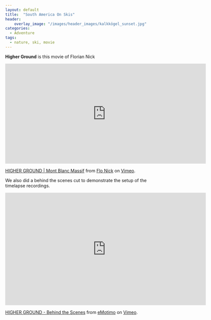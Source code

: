 ```yaml
---
layout: default
title:  "South America On Skis"
header: 
    overlay_image: "/images/header_images/kalkkögel_sunset.jpg"
categories: 
  - Adventure
tags:
  - nature, ski, movie
---
```


**Higher Ground** is this movie of Florian Nick

<iframe src="https://player.vimeo.com/video/351884479?color=ffffff" width="640" height="320" frameborder="0" allow="autoplay; fullscreen; picture-in-picture" allowfullscreen></iframe>
<p><a href="https://vimeo.com/351884479">HIGHER GROUND | Mont Blanc Massif</a> from <a href="https://vimeo.com/flonick">Flo Nick</a> on <a href="https://vimeo.com">Vimeo</a>.</p>

We also did a behind the scenes cut to demonstrate the setup of the timelapse recordings.

<iframe src="https://player.vimeo.com/video/351877866" width="640" height="360" frameborder="0" allow="autoplay; fullscreen; picture-in-picture" allowfullscreen></iframe>
<p><a href="https://vimeo.com/351877866">HIGHER GROUND - Behind the Scenes</a> from <a href="https://vimeo.com/emotimo">eMotimo</a> on <a href="https://vimeo.com">Vimeo</a>.</p>


<!--
Comments

<iframe width="420" height="315" src="https://youtu.be/pHKt4kh5Yzo" frameborder="0" allowfullscreen></iframe>
PDF link [get the PDF](/assets/mydoc.pdf)
-->